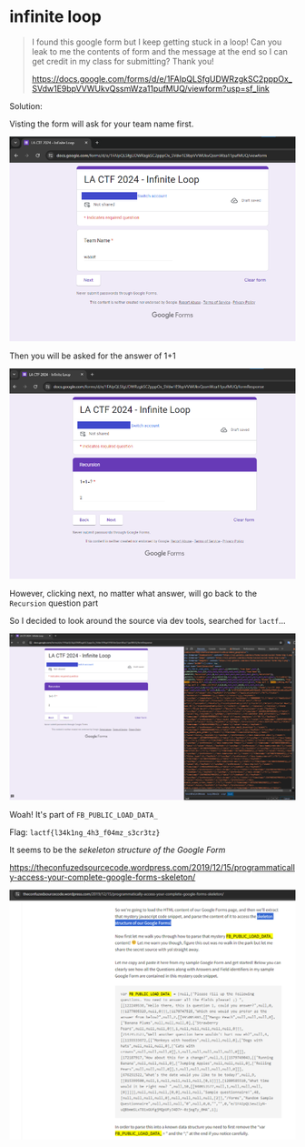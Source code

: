 # infinite loop

> I found this google form but I keep getting stuck in a loop! Can you leak to me the contents of form and the message at the end so I can get credit in my class for submitting? Thank you!
>
> https://docs.google.com/forms/d/e/1FAIpQLSfgUDWRzgkSC2pppOx_SVdw1E9bpVVWUkvQssmWza11pufMUQ/viewform?usp=sf_link

Solution:

Visting the form will ask for your team name first.

![image](1.png)

Then you will be asked for the answer of 1+1

![image](2.png)

However, clicking next, no matter what answer, will go back to the `Recursion` question part

So I decided to look around the source via dev tools, searched for `lactf`...

![image](3.png)

Woah! It's part of `FB_PUBLIC_LOAD_DATA_`

Flag: `lactf{l34k1ng_4h3_f04mz_s3cr3tz}`

It seems to be the *sekeleton structure of the Google Form*

https://theconfuzedsourcecode.wordpress.com/2019/12/15/programmatically-access-your-complete-google-forms-skeleton/

![image](4.png)
